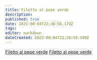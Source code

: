 ```yaml
---
title: Filetto al pepe verde
description: 
published: true
date: 2022-08-04T22:38:58.178Z
tags: 
editor: markdown
dateCreated: 2022-08-04T22:28:50.509Z
---
```


[Filetto al pepe verde](https://www.youtube.com/watch?v=WsF1WhG_sxw)
[Filetto al pepe verde](https://www.youtube.com/watch?v=Kd80mYv8Z2M)